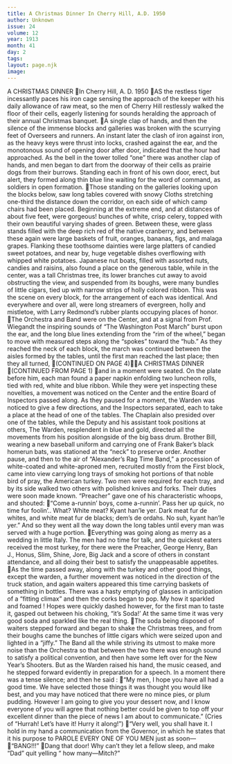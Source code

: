 ```yaml
---
title: A Christmas Dinner In Cherry Hill, A.D. 1950
author: Unknown
issue: 24
volume: 12
year: 1913
month: 41
day: 2
tags:
layout: page.njk
image:
---
```

A CHRISTMAS DINNER In Cherry Hill, A. D. 1950 AS the restless tiger incessantly paces his iron cage sensing the approach of the keeper with his daily allowance of raw meat, so the men of Cherry Hill restlessly walked the floor of their cells, eagerly listening for sounds heralding the approach of their annual Christmas banquet. A single clap of hands, and then the silence of the immense blocks and galleries was broken with the scurrying feet of Overseers and runners. An instant later the clash of iron against iron, as the heavy keys were thrust into locks, crashed against the ear, and the monotonous sound of opening door after door, indicated that the hour had approached. As the bell in the tower tolled “one” there was another clap of hands, and men began to dart from the doorway of their cells as prairie dogs from their burrows. Standing each in front of his own door, erect, but alert, they formed along thin blue line waiting for the word of command, as soldiers in open formation. Those standing on the galleries looking upon the blocks below, saw long tables covered with snowy Cloths stretching one-third the distance down the corridor, on each side of which camp chairs had been placed. Beginning at the extreme end, and at distances of about five feet, were gorgeous! bunches of white, crisp celery, topped with their own beautiful varying shades of green. Between these, were glass stands filled with the deep rich red of the native cranberry, and between these again were large baskets of fruit, oranges, bananas, figs, and malaga grapes. Flanking these toothsome dainties were large platters of candied sweet potatoes, and near by, huge vegetable dishes overflowing with whipped white potatoes. Japanese nut boats, filled with assorted nuts, candies and raisins, also found a place on the generous table, while in the center, was a tall Christmas tree, its lower branches cut away to avoid obstructing the view, and suspended from its boughs, were many bundles of little cigars, tied up with narrow strips of holly colored ribbon. This was the scene on every block, for the arrangement of each was identical. And everywhere and over all, were long streamers of evergreen, holly and mistletoe, with Larry Redmond’s rubber plants occupying places of honor. The Orchestra and Band were on the Center, and at a signal from Prof. Wiegandt the inspiring sounds of “The Washington Post March” burst upon the ear, and the long blue lines extending from the “rim of the wheel,” began to move with measured steps along the “spokes” toward the “hub.” As they reached the neck of each block, the march was continued between the aisles formed by the tables, until the first man reached the last place; then they all turned, (CONTINUED ON PAGE 4)A CHRISTMAS DINNER (CONTINUED FROM PAGE 1) and in a moment were seated. On the plate before him, each man found a paper napkin enfolding two luncheon rolls, tied with red, white and blue ribbon. While they were yet inspecting these novelties, a movement was noticed on the Center and the entire Board of Inspectors passed along. As they paused for a moment, the Warden was noticed to give a few directions, and the Inspectors separated, each to take a place at the head of one of the tables. The Chaplain also presided over one of the tables, while the Deputy and his assistant took positions at others, The Warden, resplendent in blue and gold, directed all the movements from his position alongside of the big bass drum. Brother Bill, wearing a new baseball uniform and carrying one of Frank Baker’s black homerun bats, was stationed at the “neck” to preserve order. Another pause, and then to the air of “Alexander’s Rag Time Band,” a procession of white-coated and white-aproned men, recruited mostly from the First block, came into view carrying long trays of smoking hot portions of that noble bird of pray, the American turkey. Two men were required for each tray, and by its side walked two others with polished knives and forks. Their duties were soon made known. “Preacher” gave one of his characteristic whoops, and shouted: “Come a-runnin’ boys, come a-runnin’. Pass her up quick, no time fur foolin’.. What? White meat? Kyant han’le yer. Dark meat fur de whites, and white meat fur de blacks; dem’s de ordahs. No suh, kyant han’le yer.” And so they went all the way down the long tables until every man was served with a huge portion. Everything was going along as merry as a wedding in little Italy. The men had no time for talk, and the quickest eaters received the most turkey, for there were the Preacher, George Henry, Ban J., Honus, Slim, Shine, Jore, Big Jack and a score of others in constant attendance, and all doing their best to satisfy the unappeasable appetites. As the time passed away, along with the turkey and other good things, except the warden, a further movement was noticed in the direction of the truck station, and again waiters appeared this time carrying baskets of something in bottles. There was a hasty emptying of glasses in anticipation of a “fitting climax” and then the corks began to pop. My how it sparkled and foamed ! Hopes were quickly dashed however, for the first man to taste it, gasped out between his choking, “it’s Soda!’ At the same time it was very good soda and sparkled like the real thing. The soda being disposed of waiters stepped forward and began to shake the Christmas trees, and from their boughs came the bunches of little cigars which were seized upon and lighted in a “jiffy.” The Band all the while striving its utmost to make more noise than the Orchestra so that between the two there was enough sound to satisfy a political convention, and then have some left over for the New Year’s Shooters. But as the Warden raised his hand, the music ceased, and he stepped forward evidently in preparation for a speech. In a moment there was a tense silence; and then he said : “My men, I hope you have all had a good time. We have selected those things it was thought you would like best, and you may have noticed that there were no mince pies, or plum pudding. However I am going to give you your dessert now, and I know everyone of you will agree that nothing better could be given to top off your excellent dinner than the piece of news I am about to communicate.” (Cries of “Hurrah! Let’s have it! Hurry it along!”) “Very well, you shall have it. I hold in my hand a communication from the Governor, in which he states that it his purpose to PAROLE EVERY ONE OF YOU MEN just as soon— “BANG!!!” Dang that door! Why can’t they let a fellow sleep, and make “Dad” quit yelling “ how many—Mitch?” 
